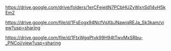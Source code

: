 https://drive.google.com/drive/folders/1erCFejejtN7PCbHUZyWxnSd14vH5kEm2

https://drive.google.com/file/d/1FsEogx94NcfVqXbJNawiqREJa_Sk3kam/view?usp=sharing

https://drive.google.com/file/d/1FtxWgqPtyk99H94tTwvMxSRbu-_PNCoi/view?usp=sharing
